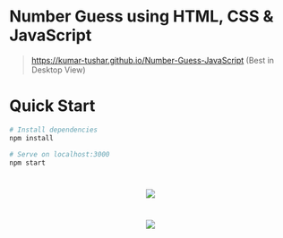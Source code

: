# Number Guess using HTML, CSS & JavaScript

> https://kumar-tushar.github.io/Number-Guess-JavaScript (Best in Desktop View)

# Quick Start
``` bash
# Install dependencies
npm install

# Serve on localhost:3000
npm start
```
#

<div align="center">
<img src="https://github.com/kumar-tushar/javascript-mini-projects/blob/NumberGuessing-kumar-tushar-branch/NumberGuessing/kumar-tushar/Screenshot%20(218).png"  />
</div>

#

<div align="center">
<img src="https://github.com/kumar-tushar/javascript-mini-projects/blob/NumberGuessing-kumar-tushar-branch/NumberGuessing/kumar-tushar/Screenshot%20(219).png"  />
</div>

